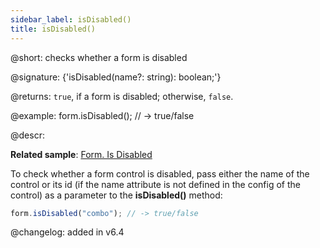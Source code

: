 ```yaml
---
sidebar_label: isDisabled()
title: isDisabled()
---          
```


@short: checks whether a form is disabled

@signature: {'isDisabled(name?: string): boolean;'}

@returns:
`true`, if a form is disabled; otherwise, `false`.

@example:
form.isDisabled(); // -> true/false

@descr:

**Related sample**: [Form. Is Disabled](https://snippet.dhtmlx.com/lthu8p6p)

To check whether a form control is disabled, pass either the name of the control or its id (if the name attribute is not defined in the config of the control) as a parameter to the **isDisabled()** method:

~~~js
form.isDisabled("combo"); // -> true/false
~~~

@changelog: added in v6.4

[comment]: # (@relatedapi: form/api/form_disable_method.md form/api/form_enable_method.md)

[comment]: # (@related: form/work_with_form.md#checking-if-a-form-is-disabled)
